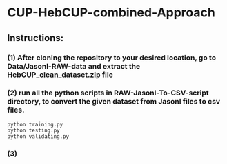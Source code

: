 # CUP-HebCUP-combined-Approach

## Instructions:
### (1) After cloning the repository to your desired location, go to Data/Jasonl-RAW-data and extract the HebCUP_clean_dataset.zip file
### (2) run all the python scripts in RAW-Jasonl-To-CSV-script directory, to convert the given dataset from Jasonl files to csv files.
```
python training.py
python testing.py
python validating.py

```
### (3) 
